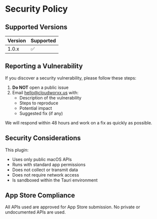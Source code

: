 # Security Policy

## Supported Versions

| Version | Supported          |
| ------- | ------------------ |
| 1.0.x   | :white_check_mark: |

## Reporting a Vulnerability

If you discover a security vulnerability, please follow these steps:

1. **Do NOT** open a public issue
2. Email hello@cloudworxx.us with:
   - Description of the vulnerability
   - Steps to reproduce
   - Potential impact
   - Suggested fix (if any)

We will respond within 48 hours and work on a fix as quickly as possible.

## Security Considerations

This plugin:
- Uses only public macOS APIs
- Runs with standard app permissions
- Does not collect or transmit data
- Does not require network access
- Is sandboxed within the Tauri environment

## App Store Compliance

All APIs used are approved for App Store submission. No private or undocumented APIs are used.
